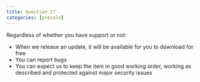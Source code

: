 ```yaml
---
title: Question 2?
categories: [presale]
---
```


Regardless of whether you have support or not:

- When we release an update, it will be available for you to download for free
- You can report bugs
- You can expect us to keep the item in good working order, working as described and protected against major security issues
